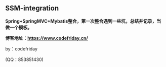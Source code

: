 ## SSM-integration

**Spring+SpringMVC+Mybatis整合，第一次整合遇到一些坑，总结并记录，当做一个模板。**

**博客地址：https://www.codefriday.cn/**

by：codefriday

(QQ：853851430)